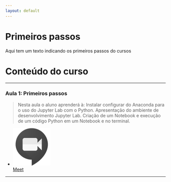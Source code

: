 ```yaml
---
layout: default
---
```


# Primeiros passos
Aqui tem um texto indicando os primeiros passos do cursos  

  

# Conteúdo do curso
----
### **Aula 1:** Primeiros passos
> Nesta aula o aluno aprenderá à:
> Instalar configurar do Anaconda para o uso do Jupyter Lab com o Python.
> Apresentação do ambiente de desenvolvimento Jupyter Lab.
> Criação de um Notebook e execução de um código Python em um Notebook e no terminal. 

<ul class="atividade">
    <li>
      <a href="" class="button" target="_blank">
        <img src="imgs/meet.png" alt="Google Meet" class="plataformas">
        <div class="nome">Meet</div>
      </a>
    </li>
</ul>







----